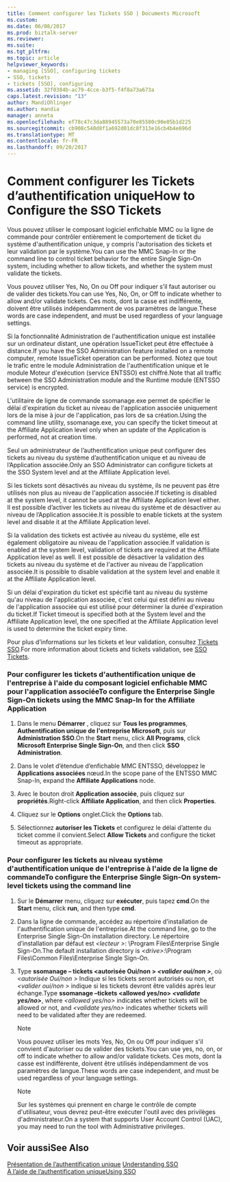 ```yaml
---
title: Comment configurer les Tickets SSO | Documents Microsoft
ms.custom: 
ms.date: 06/08/2017
ms.prod: biztalk-server
ms.reviewer: 
ms.suite: 
ms.tgt_pltfrm: 
ms.topic: article
helpviewer_keywords:
- managing [SSO], configuring tickets
- SSO, tickets
- tickets [SSO], configuring
ms.assetid: 32f0384b-ac79-4cce-b3f5-f4f8a73a673a
caps.latest.revision: "13"
author: MandiOhlinger
ms.author: mandia
manager: anneta
ms.openlocfilehash: ef78c47c3da88945573a70e85580c90e05b1d225
ms.sourcegitcommit: cb908c540d8f1a692d01dc8f313e16cb4b4e696d
ms.translationtype: MT
ms.contentlocale: fr-FR
ms.lasthandoff: 09/20/2017
---
```

# <a name="how-to-configure-the-sso-tickets"></a><span data-ttu-id="3387d-102">Comment configurer les Tickets d’authentification unique</span><span class="sxs-lookup"><span data-stu-id="3387d-102">How to Configure the SSO Tickets</span></span>
<span data-ttu-id="3387d-103">Vous pouvez utiliser le composant logiciel enfichable MMC ou la ligne de commande pour contrôler entièrement le comportement de ticket du système d'authentification unique, y compris l'autorisation des tickets et leur validation par le système.</span><span class="sxs-lookup"><span data-stu-id="3387d-103">You can use the MMC Snap-In or the command line to control ticket behavior for the entire Single Sign-On system, including whether to allow tickets, and whether the system must validate the tickets.</span></span>  
  
 <span data-ttu-id="3387d-104">Vous pouvez utiliser Yes, No, On ou Off pour indiquer s’il faut autoriser ou de valider des tickets.</span><span class="sxs-lookup"><span data-stu-id="3387d-104">You can use Yes, No, On, or Off to indicate whether to allow and/or validate tickets.</span></span> <span data-ttu-id="3387d-105">Ces mots, dont la casse est indifférente, doivent être utilisés indépendamment de vos paramètres de langue.</span><span class="sxs-lookup"><span data-stu-id="3387d-105">These words are case independent, and must be used regardless of your language settings.</span></span>  
  
 <span data-ttu-id="3387d-106">Si la fonctionnalité Administration de l'authentification unique est installée sur un ordinateur distant, une opération IssueTicket peut être effectuée à distance.</span><span class="sxs-lookup"><span data-stu-id="3387d-106">If you have the SSO Administration feature installed on a remote computer, remote IssueTicket operation can be performed.</span></span> <span data-ttu-id="3387d-107">Notez que tout le trafic entre le module Administration de l'authentification unique et le module Moteur d'exécution (service ENTSSO) est chiffré.</span><span class="sxs-lookup"><span data-stu-id="3387d-107">Note that all traffic between the SSO Administration module and the Runtime module (ENTSSO service) is encrypted.</span></span>  
  
 <span data-ttu-id="3387d-108">L'utilitaire de ligne de commande ssomanage.exe permet de spécifier le délai d'expiration du ticket au niveau de l'application associée uniquement lors de la mise à jour de l'application, pas lors de sa création.</span><span class="sxs-lookup"><span data-stu-id="3387d-108">Using the command line utility, ssomanage.exe, you can specify the ticket timeout at the Affiliate Application level only when an update of the Application is performed,  not at creation time.</span></span>  
  
 <span data-ttu-id="3387d-109">Seul un administrateur de l’authentification unique peut configurer des tickets au niveau du système d’authentification unique et au niveau de l’Application associée.</span><span class="sxs-lookup"><span data-stu-id="3387d-109">Only an SSO Administrator can configure tickets at the SSO System level and at the Affiliate Application level.</span></span>  
  
 <span data-ttu-id="3387d-110">Si les tickets sont désactivés au niveau du système, ils ne peuvent pas être utilisés non plus au niveau de l'application associée.</span><span class="sxs-lookup"><span data-stu-id="3387d-110">If ticketing is disabled at the system level, it cannot be used at the Affiliate Application level either.</span></span> <span data-ttu-id="3387d-111">Il est possible d’activer les tickets au niveau du système et de désactiver au niveau de l’Application associée.</span><span class="sxs-lookup"><span data-stu-id="3387d-111">It is possible to enable tickets at the system level and disable it at the Affiliate Application level.</span></span>  
  
 <span data-ttu-id="3387d-112">Si la validation des tickets est activée au niveau du système, elle est également obligatoire au niveau de l'application associée.</span><span class="sxs-lookup"><span data-stu-id="3387d-112">If validation is enabled at the system level, validation of tickets are required at the Affiliate Application level as well.</span></span> <span data-ttu-id="3387d-113">Il est possible de désactiver la validation des tickets au niveau du système et de l'activer au niveau de l'application associée.</span><span class="sxs-lookup"><span data-stu-id="3387d-113">It is possible to disable validation at the system level and enable it at the Affiliate Application level.</span></span>  
  
 <span data-ttu-id="3387d-114">Si un délai d'expiration du ticket est spécifié tant au niveau du système qu'au niveau de l'application associée, c'est celui qui est défini au niveau de l'application associée qui est utilisé pour déterminer la durée d'expiration du ticket.</span><span class="sxs-lookup"><span data-stu-id="3387d-114">If Ticket timeout is specified both at the System level and the Affiliate Application level, the one specified at the Affiliate Application level is used to determine the ticket expiry time.</span></span>  
  
 <span data-ttu-id="3387d-115">Pour plus d’informations sur les tickets et leur validation, consultez [Tickets SSO](../core/sso-tickets.md).</span><span class="sxs-lookup"><span data-stu-id="3387d-115">For more information about tickets and tickets validation, see [SSO Tickets](../core/sso-tickets.md).</span></span>  
  
### <a name="to-configure-the-enterprise-single-sign-on-tickets-using-the-mmc-snap-in-for-the-affiliate-application"></a><span data-ttu-id="3387d-116">Pour configurer les tickets d'authentification unique de l'entreprise à l'aide du composant logiciel enfichable MMC pour l'application associée</span><span class="sxs-lookup"><span data-stu-id="3387d-116">To configure the Enterprise Single Sign-On tickets using the MMC Snap-In for the Affiliate Application</span></span>  
  
1.  <span data-ttu-id="3387d-117">Dans le menu **Démarrer** , cliquez sur **Tous les programmes**, **Authentification unique de l'entreprise Microsoft**, puis sur **Administration SSO**.</span><span class="sxs-lookup"><span data-stu-id="3387d-117">On the **Start** menu, click **All Programs**, click **Microsoft Enterprise Single Sign-On**, and then click **SSO Administration**.</span></span>  
  
2.  <span data-ttu-id="3387d-118">Dans le volet d’étendue d’enfichable MMC ENTSSO, développez le **Applications associées** nœud.</span><span class="sxs-lookup"><span data-stu-id="3387d-118">In the scope pane of the ENTSSO MMC Snap-In, expand the **Affiliate Applications** node.</span></span>  
  
3.  <span data-ttu-id="3387d-119">Avec le bouton droit **Application associée**, puis cliquez sur **propriétés**.</span><span class="sxs-lookup"><span data-stu-id="3387d-119">Right-click **Affiliate Application**, and then click **Properties**.</span></span>  
  
4.  <span data-ttu-id="3387d-120">Cliquez sur le **Options** onglet.</span><span class="sxs-lookup"><span data-stu-id="3387d-120">Click the **Options** tab.</span></span>  
  
5.  <span data-ttu-id="3387d-121">Sélectionnez **autoriser les Tickets** et configurez le délai d’attente du ticket comme il convient.</span><span class="sxs-lookup"><span data-stu-id="3387d-121">Select **Allow Tickets** and configure the ticket timeout as appropriate.</span></span>  
  
### <a name="to-configure-the-enterprise-single-sign-on-system-level-tickets-using-the-command-line"></a><span data-ttu-id="3387d-122">Pour configurer les tickets au niveau système d'authentification unique de l'entreprise à l'aide de la ligne de commande</span><span class="sxs-lookup"><span data-stu-id="3387d-122">To configure the Enterprise Single Sign-On system-level tickets using the command line</span></span>  
  
1.  <span data-ttu-id="3387d-123">Sur le **Démarrer** menu, cliquez sur **exécuter**, puis tapez **cmd**.</span><span class="sxs-lookup"><span data-stu-id="3387d-123">On the **Start** menu, click **run**, and then type **cmd**.</span></span>  
  
2.  <span data-ttu-id="3387d-124">Dans la ligne de commande, accédez au répertoire d'installation de l'authentification unique de l'entreprise.</span><span class="sxs-lookup"><span data-stu-id="3387d-124">At the command line, go to the Enterprise Single Sign-On installation directory.</span></span> <span data-ttu-id="3387d-125">Le répertoire d’installation par défaut est  *\<lecteur >*: \Program Files\Enterprise Single Sign-On.</span><span class="sxs-lookup"><span data-stu-id="3387d-125">The default installation directory is *\<drive>*:\Program Files\Common Files\Enterprise Single Sign-On.</span></span>  
  
3.  <span data-ttu-id="3387d-126">Type **ssomanage – tickets \<autorisée Oui/non >  *\<valider oui/non >***, où  *\<autorisée Oui/non >* Indique si les tickets seront autorisés ou non, et  *\<valider oui/non >* indique si les tickets devront être validés après leur échange.</span><span class="sxs-lookup"><span data-stu-id="3387d-126">Type **ssomanage –tickets \<allowed yes/no> *\<validate yes/no>***, where *\<allowed yes/no>* indicates whether tickets will be allowed or not, and *\<validate yes/no>* indicates whether tickets will need to be validated after they are redeemed.</span></span>  
  
    > [!NOTE]
    >  <span data-ttu-id="3387d-127">Vous pouvez utiliser les mots Yes, No, On ou Off pour indiquer s'il convient d'autoriser ou de valider des tickets.</span><span class="sxs-lookup"><span data-stu-id="3387d-127">You can use yes, no, on, or off to indicate whether to allow and/or validate tickets.</span></span> <span data-ttu-id="3387d-128">Ces mots, dont la casse est indifférente, doivent être utilisés indépendamment de vos paramètres de langue.</span><span class="sxs-lookup"><span data-stu-id="3387d-128">These words are case independent, and must be used regardless of your language settings.</span></span>  
  
    > [!NOTE]
    >  <span data-ttu-id="3387d-129">Sur les systèmes qui prennent en charge le contrôle de compte d'utilisateur, vous devrez peut-être exécuter l'outil avec des privilèges d'administrateur.</span><span class="sxs-lookup"><span data-stu-id="3387d-129">On a system that supports User Account Control (UAC), you may need to run the tool with Administrative privileges.</span></span>  
  
## <a name="see-also"></a><span data-ttu-id="3387d-130">Voir aussi</span><span class="sxs-lookup"><span data-stu-id="3387d-130">See Also</span></span>  
 <span data-ttu-id="3387d-131">[Présentation de l’authentification unique](../core/understanding-sso.md) </span><span class="sxs-lookup"><span data-stu-id="3387d-131">[Understanding SSO](../core/understanding-sso.md) </span></span>  
 [<span data-ttu-id="3387d-132">À l’aide de l’authentification unique</span><span class="sxs-lookup"><span data-stu-id="3387d-132">Using SSO</span></span>](../core/using-sso.md)